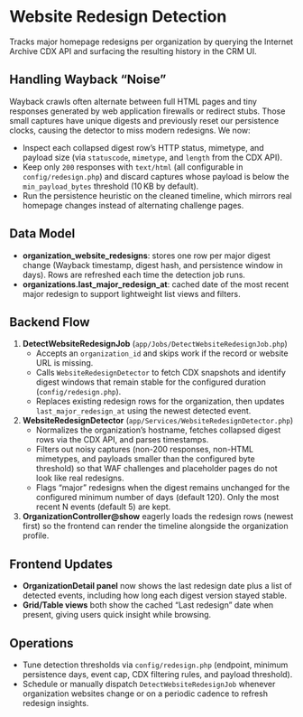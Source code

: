 # Website Redesign Detection

Tracks major homepage redesigns per organization by querying the Internet Archive CDX API and surfacing the resulting history in the CRM UI.

## Handling Wayback “Noise”

Wayback crawls often alternate between full HTML pages and tiny responses generated by web application firewalls or redirect stubs. Those small captures have unique digests and previously reset our persistence clocks, causing the detector to miss modern redesigns. We now:

-   Inspect each collapsed digest row’s HTTP status, mimetype, and payload size (via `statuscode`, `mimetype`, and `length` from the CDX API).
-   Keep only `200` responses with `text/html` (all configurable in `config/redesign.php`) and discard captures whose payload is below the `min_payload_bytes` threshold (10 KB by default).
-   Run the persistence heuristic on the cleaned timeline, which mirrors real homepage changes instead of alternating challenge pages.

## Data Model

-   **organization_website_redesigns**: stores one row per major digest change (Wayback timestamp, digest hash, and persistence window in days). Rows are refreshed each time the detection job runs.
-   **organizations.last_major_redesign_at**: cached date of the most recent major redesign to support lightweight list views and filters.

## Backend Flow

1. **DetectWebsiteRedesignJob** (`app/Jobs/DetectWebsiteRedesignJob.php`)
    - Accepts an `organization_id` and skips work if the record or website URL is missing.
    - Calls `WebsiteRedesignDetector` to fetch CDX snapshots and identify digest windows that remain stable for the configured duration (`config/redesign.php`).
    - Replaces existing redesign rows for the organization, then updates `last_major_redesign_at` using the newest detected event.
2. **WebsiteRedesignDetector** (`app/Services/WebsiteRedesignDetector.php`)
    - Normalizes the organization’s hostname, fetches collapsed digest rows via the CDX API, and parses timestamps.
    - Filters out noisy captures (non-200 responses, non-HTML mimetypes, and payloads smaller than the configured byte threshold) so that WAF challenges and placeholder pages do not look like real redesigns.
    - Flags “major” redesigns when the digest remains unchanged for the configured minimum number of days (default 120). Only the most recent N events (default 5) are kept.
3. **OrganizationController@show** eagerly loads the redesign rows (newest first) so the frontend can render the timeline alongside the organization profile.

## Frontend Updates

-   **OrganizationDetail panel** now shows the last redesign date plus a list of detected events, including how long each digest version stayed stable.
-   **Grid/Table views** both show the cached “Last redesign” date when present, giving users quick insight while browsing.

## Operations

-   Tune detection thresholds via `config/redesign.php` (endpoint, minimum persistence days, event cap, CDX filtering rules, and payload threshold).
-   Schedule or manually dispatch `DetectWebsiteRedesignJob` whenever organization websites change or on a periodic cadence to refresh redesign insights.
